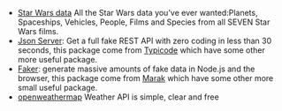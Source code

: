 * [Star Wars data](http://swapi.co/)
  All the Star Wars data you've ever wanted:Planets, Spaceships, Vehicles, People, Films and Species from all SEVEN Star Wars films.
* [Json Server](https://github.com/typicode/json-server): Get a full fake REST API with zero coding in less than 30 seconds, this package come from [Typicode](https://github.com/typicode) which have some other more useful package.
* [Faker](https://github.com/Marak/faker.js): generate massive amounts of fake data in Node.js and the browser, this package come from [Marak](https://github.com/Marak) which have some other more small useful package.
* [openweathermap](http://openweathermap.org/api) Weather API is simple, clear and free
